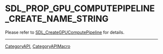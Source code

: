 # SDL_PROP_GPU_COMPUTEPIPELINE_CREATE_NAME_STRING

Please refer to [SDL_CreateGPUComputePipeline](SDL_CreateGPUComputePipeline) for details.

----
[CategoryAPI](CategoryAPI), [CategoryAPIMacro](CategoryAPIMacro)


